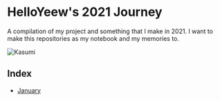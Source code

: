 # HelloYeew's 2021 Journey

A compilation of my project and something that I make in 2021. I want to make this repositories as my notebook and my memories to.

![Kasumi](https://media1.tenor.com/images/83f81dcf477e17b4f5bd1586f4375045/tenor.gif?itemid=15991890)

## Index

- [January](journal/january.md)

